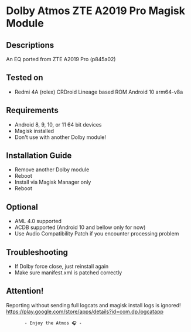 # Dolby Atmos ZTE A2019 Pro Magisk Module

## Descriptions
An EQ ported from ZTE A2019 Pro (p845a02)

## Tested on
- Redmi 4A (rolex) CRDroid Lineage based ROM Android 10 arm64-v8a

## Requirements
- Android 8, 9, 10, or 11 64 bit devices
- Magisk installed
- Don't use with another Dolby module!

## Installation Guide
- Remove another Dolby module
- Reboot
- Install via Magisk Manager only
- Reboot

## Optional
- AML 4.0 supported
- ACDB supported (Android 10 and bellow only for now)
- Use Audio Compatibility Patch if you encounter processing problem

## Troubleshooting
- If Dolby force close, just reinstall again
- Make sure manifest.xml is patched correctly

## Attention!
Reporting without sending full logcats and magisk install logs is ignored!
https://play.google.com/store/apps/details?id=com.dp.logcatapp




           - Enjoy the Atmos 🎧 -
